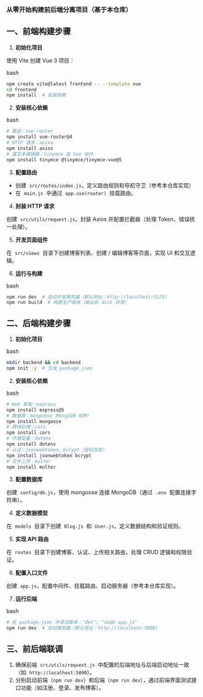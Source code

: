 ### 从零开始构建前后端分离项目（基于本仓库）

## 一、前端构建步骤

1. **初始化项目**

使用 Vite 创建 Vue 3 项目：

bash

```bash
npm create vite@latest frontend -- --template vue
cd frontend
npm install  # 安装依赖
```

2. **安装核心依赖**

bash

```bash
# 路由：vue-router
npm install vue-router@4
# HTTP 请求：axios
npm install axios
# 富文本编辑器：tinymce 及 Vue 组件
npm install tinymce @tinymce/tinymce-vue@5
```

3. **配置路由**

- 创建  `src/routes/index.js`，定义路由规则和导航守卫（参考本仓库实现）
- 在  `main.js`  中通过  `app.use(router)`  挂载路由。

4. **封装 HTTP 请求**

创建  `src/utils/request.js`，封装 Axios 并配置拦截器（处理 Token、错误统一处理）。

5. **开发页面组件**

在  `src/views`  目录下创建博客列表、创建 / 编辑博客等页面，实现 UI 和交互逻辑。

6. **运行与构建**

bash

```bash
npm run dev  # 启动开发服务器（默认地址：http://localhost:5173）
npm run build  # 构建生产版本（输出到 dist 目录）
```

## 二、后端构建步骤

1. **初始化项目**

bash

```bash
mkdir backend && cd backend
npm init -y  # 生成 package.json
```

2. **安装核心依赖**

bash

```bash
# Web 框架：express
npm install express@5
# 数据库：mongoose（MongoDB ODM）
npm install mongoose
# 跨域处理：cors
npm install cors
# 环境变量：dotenv
npm install dotenv
# 认证：jsonwebtoken、bcrypt（密码加密）
npm install jsonwebtoken bcrypt
# 文件上传：multer
npm install multer
```

3. **配置数据库**

创建  `config/db.js`，使用 mongoose 连接 MongoDB（通过  `.env`  配置连接字符串）。

4. **定义数据模型**

在  `models`  目录下创建  `Blog.js`  和  `User.js`，定义数据结构和验证规则。

5. **实现 API 路由**

在  `routes`  目录下创建博客、认证、上传相关路由，处理 CRUD 逻辑和权限验证。

6. **配置入口文件**

创建  `app.js`，配置中间件、挂载路由、启动服务器（参考本仓库实现）。

7. **运行后端**

bash

```bash
# 在 package.json 中添加脚本："dev": "node app.js"
npm run dev  # 启动服务器（默认地址：http://localhost:5000）
```

## 三、前后端联调

1. 确保前端  `src/utils/request.js`  中配置的后端地址与后端启动地址一致（如  `http://localhost:5000`）。
2. 分别启动前端（`npm run dev`）和后端（`npm run dev`），通过前端界面测试接口功能（如注册、登录、发布博客）。

